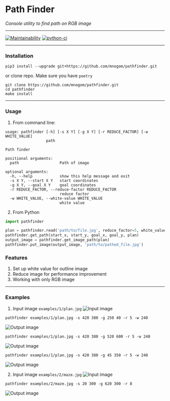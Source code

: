 # Path Finder
_Console utility to find path on RGB image_

---
[![Maintainability](https://api.codeclimate.com/v1/badges/7a6eeed13e700478f9eb/maintainability)](https://codeclimate.com/github/mnogom/pathfinder/maintainability)
[![python-ci](https://github.com/mnogom/pathfinder/actions/workflows/python-ci.yml/badge.svg)](https://github.com/mnogom/pathfinder/actions/workflows/python-ci.yml)


---
### Installation
```commandline
pip3 install --upgrade git+https://github.com/mnogom/pathfinder.git
```
or clone repo. Make sure you have `poetry`
```commandline
git clone https://github.com/mnogom/pathfinder.git
cd pathfinder
make install
```

---
### Usage
1. From command line:
```commandline
usage: pathfinder [-h] [-s X Y] [-g X Y] [-r REDUCE_FACTOR] [-w WHITE_VALUE]
                  path

Path finder

positional arguments:
  path                  Path of image

optional arguments:
  -h, --help            show this help message and exit
  -s X Y, --start X Y   start coordinates
  -g X Y, --goal X Y    goal coordinates
  -r REDUCE_FACTOR, --reduce-factor REDUCE_FACTOR
                        reduce factor
  -w WHITE_VALUE, --white-value WHITE_VALUE
                        white value
```
2. From Python
```python
import pathfinder

plan = pathfinder.read('path/to/file.jpg', reduce_factor=5, white_value=240)
pathfinder.get_path(start_x, start_y, goal_x, goal_y, plan)
output_image = pathfinder.get_image_path(plan)
pathfinder.put_image(output_image, 'path/to/pathed_file.jpg')
```

### Features
1. Set up white value for outline image
2. Reduce image for performance improvement
3. Working with only RGB image

---
### Examples
1. Input image `examples/1/plan.jpg`
![Input image](https://github.com/mnogom/pathfinder/blob/main/examples/1/plan.jpg?raw=true)
```commandline
pathfinder examples/1/plan.jpg -s 420 380 -g 250 40 -r 5 -w 240
```
![Output image](https://github.com/mnogom/pathfinder/blob/main/examples/1/plan-from-420_380-to-250_40.jpg?raw=true)
```commandline
pathfinder examples/1/plan.jpg -s 420 380 -g 520 600 -r 5 -w 240
```
![Output image](https://github.com/mnogom/pathfinder/blob/main/examples/1/plan-from-420_380-to-520_600.jpg?raw=true)
```commandline
pathfinder examples/1/plan.jpg -s 420 380 -g 45 350 -r 5 -w 240
```
![Output image](https://github.com/mnogom/pathfinder/blob/main/examples/1/plan-from-420_380-to-45_350.jpg?raw=true)

2. Input image `examples/2/maze.jpg`
![Input image](https://github.com/mnogom/pathfinder/blob/main/examples/2/maze.jpg?raw=true)
```commandline
pathfinder examples/2/maze.jpg -s 20 300 -g 620 300 -r 8
```
![Output image](https://github.com/mnogom/pathfinder/blob/main/examples/2/maze-from-20_300-to-620_300.jpg?raw=true)
